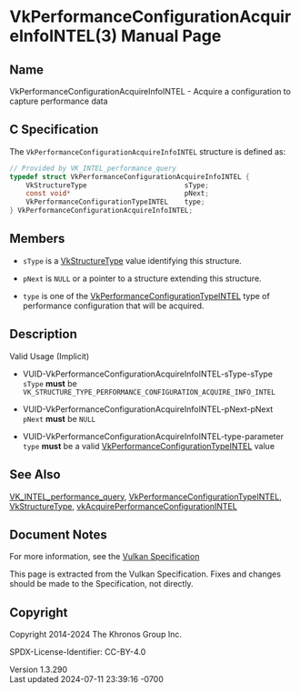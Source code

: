 # VkPerformanceConfigurationAcquireInfoINTEL(3) Manual Page

## Name

VkPerformanceConfigurationAcquireInfoINTEL - Acquire a configuration to
capture performance data



## <a href="#_c_specification" class="anchor"></a>C Specification

The `VkPerformanceConfigurationAcquireInfoINTEL` structure is defined
as:

``` c
// Provided by VK_INTEL_performance_query
typedef struct VkPerformanceConfigurationAcquireInfoINTEL {
    VkStructureType                        sType;
    const void*                            pNext;
    VkPerformanceConfigurationTypeINTEL    type;
} VkPerformanceConfigurationAcquireInfoINTEL;
```

## <a href="#_members" class="anchor"></a>Members

- `sType` is a [VkStructureType](https://registry.khronos.org/vulkan/specs/1.3-extensions/man/html/VkStructureType.html) value identifying
  this structure.

- `pNext` is `NULL` or a pointer to a structure extending this
  structure.

- `type` is one of the
  [VkPerformanceConfigurationTypeINTEL](https://registry.khronos.org/vulkan/specs/1.3-extensions/man/html/VkPerformanceConfigurationTypeINTEL.html)
  type of performance configuration that will be acquired.

## <a href="#_description" class="anchor"></a>Description

Valid Usage (Implicit)

- <a href="#VUID-VkPerformanceConfigurationAcquireInfoINTEL-sType-sType"
  id="VUID-VkPerformanceConfigurationAcquireInfoINTEL-sType-sType"></a>
  VUID-VkPerformanceConfigurationAcquireInfoINTEL-sType-sType  
  `sType` **must** be
  `VK_STRUCTURE_TYPE_PERFORMANCE_CONFIGURATION_ACQUIRE_INFO_INTEL`

- <a href="#VUID-VkPerformanceConfigurationAcquireInfoINTEL-pNext-pNext"
  id="VUID-VkPerformanceConfigurationAcquireInfoINTEL-pNext-pNext"></a>
  VUID-VkPerformanceConfigurationAcquireInfoINTEL-pNext-pNext  
  `pNext` **must** be `NULL`

- <a
  href="#VUID-VkPerformanceConfigurationAcquireInfoINTEL-type-parameter"
  id="VUID-VkPerformanceConfigurationAcquireInfoINTEL-type-parameter"></a>
  VUID-VkPerformanceConfigurationAcquireInfoINTEL-type-parameter  
  `type` **must** be a valid
  [VkPerformanceConfigurationTypeINTEL](https://registry.khronos.org/vulkan/specs/1.3-extensions/man/html/VkPerformanceConfigurationTypeINTEL.html)
  value

## <a href="#_see_also" class="anchor"></a>See Also

[VK_INTEL_performance_query](https://registry.khronos.org/vulkan/specs/1.3-extensions/man/html/VK_INTEL_performance_query.html),
[VkPerformanceConfigurationTypeINTEL](https://registry.khronos.org/vulkan/specs/1.3-extensions/man/html/VkPerformanceConfigurationTypeINTEL.html),
[VkStructureType](https://registry.khronos.org/vulkan/specs/1.3-extensions/man/html/VkStructureType.html),
[vkAcquirePerformanceConfigurationINTEL](https://registry.khronos.org/vulkan/specs/1.3-extensions/man/html/vkAcquirePerformanceConfigurationINTEL.html)

## <a href="#_document_notes" class="anchor"></a>Document Notes

For more information, see the <a
href="https://registry.khronos.org/vulkan/specs/1.3-extensions/html/vkspec.html#VkPerformanceConfigurationAcquireInfoINTEL"
target="_blank" rel="noopener">Vulkan Specification</a>

This page is extracted from the Vulkan Specification. Fixes and changes
should be made to the Specification, not directly.

## <a href="#_copyright" class="anchor"></a>Copyright

Copyright 2014-2024 The Khronos Group Inc.

SPDX-License-Identifier: CC-BY-4.0

Version 1.3.290  
Last updated 2024-07-11 23:39:16 -0700
